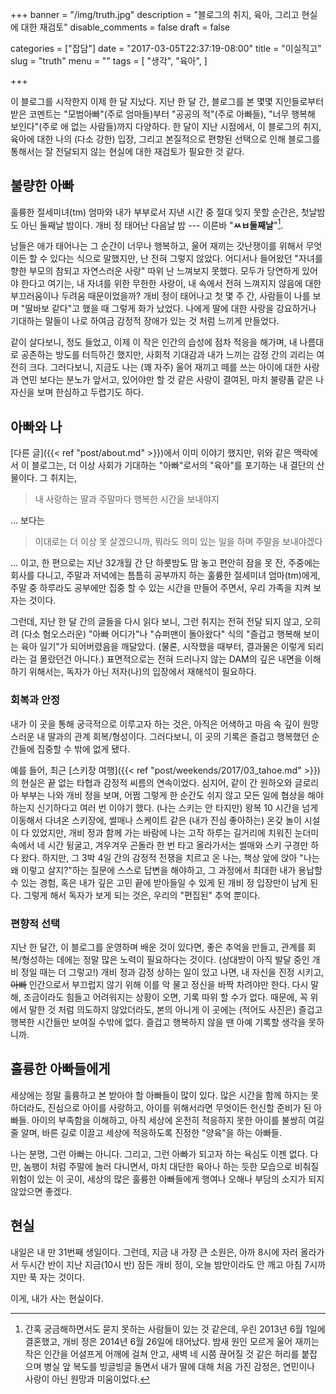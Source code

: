 +++
banner = "/img/truth.jpg"
description = "블로그의 취지, 육아, 그리고 현실에 대한 재검토"
disable_comments = false
draft = false

categories = ["잡담"]
date = "2017-03-05T22:37:19-08:00"
title = "이실직고"
slug = "truth"
menu = ""
tags = [
    "생각",
    "육아",
]

+++

이 블로그를 시작한지 이제 한 달 지났다. 지난 한 달 간, 블로그를 본 몇몇
지인들로부터 받은 코멘트는 "모범아빠"(주로 엄마들)부터 "공공의 적"(주로
아빠들), "너무 행복해 보인다"(주로 애 없는 사람들)까지 다양하다.
한 달이 지난 시점에서, 이 블로그의 취지, 육아에 대한 나의 (다소 강한) 입장,
그리고 본질적으로 편향된 선택으로 인해 블로그를 통해서는 잘 전달되지 않는
현실에 대한 재검토가 필요한 것 같다.

## 불량한 아빠

훌륭한 절세미녀(tm) 엄마와 내가 부부로서 지낸 시간 중 절대 잊지 못할 순간은,
첫날밤도 아닌 둘째날 밤이다. 개비 정 태어난 다음날 밤 ---
이른바 "**ㅆㅂ둘째날**"[^date_check].
[^date_check]: 간혹 궁금해하면서도 묻지 못하는 사람들이 있는 것 같은데, 우린 2013년 6월 1일에 결혼했고, 개비 정은 2014년 6월 26일에 태어났다.
밤새 원인 모르게 울어 재끼는 작은 인간을 어설프게 어깨에 걸쳐 안고, 새벽 네
시쯤 끊어질 것 같은 허리를 붙잡으며 병실 앞 복도를 빙글빙글 돌면서 내가 딸에
대해 처음 가진 감정은, 연민이나 사랑이 아닌 원망과 미움이었다.

남들은 애가 태어나는 그 순간이 너무나 행복하고, 울어 재끼는 갓난쟁이를 위해서
무엇이든 할 수 있다는 식으로 말했지만, 난 전혀 그렇지 않았다.
어디서나 들어왔던 "자녀를 향한 부모의 참되고 자연스러운 사랑" 따위 난 느껴보지
못했다.
모두가 당연하게 있어야 한다고 여기는, 내 자녀를 위한 무한한 사랑이, 내 속에서
전혀 느껴지지 않음에 대한 부끄러움이나 두려움 때문이었을까?
개비 정이 태어나고 첫 몇 주 간, 사람들이 나를 보며 "딸바보 같다"고 했을 때
그렇게 화가 났었다.
나에게 딸에 대한 사랑을 강요하거나 기대하는 말들이 나로 하여금 감정적 장애가
있는 것 처럼 느끼게 만들었다.

같이 살다보니, 정도 들었고, 이제 이 작은 인간의 습성에 점차 적응을 해가며,
내 나름대로 공존하는 방도를 터득하긴 했지만, 사회적 기대감과 내가 느끼는 감정
간의 괴리는 여전히 크다.
그러다보니, 지금도 나는 (꽤 자주) 울어 재끼고 떼를 쓰는 아이에 대한 사랑과 연민
보다는 분노가 앞서고, 있어야만 할 것 같은 사랑이 결여된, 마치 불량품 같은 나
자신을 보며 한심하고 두렵기도 하다.

## 아빠와 나

[다른 글]({{< ref "post/about.md" >}})에서 이미 이야기 했지만, 위와 같은
맥락에서 이 블로그는, 더 이상 사회가 기대하는 "아빠"로서의 "육아"를 포기하는
내 결단의 산물이다. 그 취지는,

> 내 사랑하는 딸과 주말마다 행복한 시간을 보내야지

… 보다는

> 이대로는 더 이상 못 살겠으니까, 뭐라도 의미 있는 일을 하며 주말을 보내야겠다

… 이고, 한 편으로는 지난 32개월 간 단 하룻밤도 맘 놓고 편안히 잠을 못 잔,
주중에는 회사를 다니고, 주말과 저녁에는 틈틈히 공부까지 하는 훌륭한 절세미녀
엄마(tm)에게, 주말 중 하루라도 공부에만 집중 할 수 있는 시간을 만들어 주면서,
우리 가족을 지켜 보자는 것이다.

그런데, 지난 한 달 간의 글들을 다시 읽다 보니, 그런 취지는 전혀 전달 되지 않고,
오히려 (다소 혐오스러운) "아빠 어디가"나 "슈퍼맨이 돌아왔다" 식의 "즐겁고
행복해 보이는 육아 일기"가 되어버렸음을 깨달았다. (물론, 시작했을 때부터,
결과물은 이렇게 되리라는 걸 몰랐던건 아니다.)
표면적으로는 전혀 드러나지 않는 DAM의 깊은 내면을 이해하기 위해서는, 독자가
아닌 저자(나)의 입장에서 재해석이 필요하다.

### 회복과 안정

내가 이 곳을 통해 궁극적으로 이루고자 하는 것은, 아직은 어색하고 마음 속 깊이
원망스러운 내 딸과의 관계 회복/형성이다.
그러다보니, 이 곳의 기록은 즐겁고 행복했던 순간들에 집중할 수 밖에 없게 됐다.

예를 들어, 최근 [스키장 여행]({{< ref "post/weekends/2017/03_tahoe.md" >}})의 현실은
끝 없는 타협과 감정적 씨름의 연속이었다. 심지어, 같이 간 원하오와 글로리아
부부는 나와 개비 정을 보며, 어쩜 그렇게 한 순간도 쉬지 않고 모든 일에 협상을
해야 하는지 신기하다고 여러 번 이야기 했다. (나는 스키는 안 타지만) 왕복 10
시간을 넘게 이동해서 다녀온 스키장에, 썰매나 스케이트 같은 (내가 진심 좋아하는)
온갖 놀이 시설이 다 있었지만, 개비 정과 함께 가는 바람에 나는 고작 하루는
길거리에 치워진 눈더미 속에서 네 시간 뒹굴고, 겨우겨우 곤돌라 한 번 타고
올라가서는 썰매와 스키 구경만 하다 왔다.
하지만, 그 3박 4일 간의 감정적
전쟁을 치르고 온 나는, 책상 앞에 앉아 "나는 왜 이렇고 살지?"하는 질문에 스스로
답변을 해야하고, 그 과정에서 최대한 내가 용납할 수 있는 경험, 혹은 내가 깊은
고민 끝에 받아들일 수 있게 된 개비 정 입장만이 남게 된다.
그렇게 해서 독자가 보게 되는 것은, 우리의 "편집된" 추억 뿐이다.

### 편향적 선택

지난 한 달간, 이 블로그를 운영하며 배운 것이 있다면, 좋은 추억을 만들고, 관계를
회복/형성하는 데에는 정말 많은 노력이 필요하다는 것이다.
(상대방이 아직 발달 중인 개비 정일 때는 더 그렇고!)
개비 정과 감정 상하는 일이 있고 나면, 내 자신을 진정 시키고, ~~아빠~~ 인간으로서
부끄럽지 않기 위해 이를 악 물고 정신을 바짝 차려야만 한다.
다시 말해, 조금이라도 힘들고 어려워지는 상황이 오면, 기록 따위 할 수가 없다.
때문에, 꼭 위에서 말한 것 처럼 의도하지 않았더라도, 본의 아니게 이 곳에는
(적어도 사진은) 즐겁고 행복한 시간들만 보여질 수밖에 없다. 즐겁고 행복하지 않을
땐 아예 기록할 생각을 못하니까.

## 훌륭한 아빠들에게

세상에는 정말 훌륭하고 본 받아야 할 아빠들이 많이 있다.
많은 시간을 함께 하지는 못하더라도, 진심으로 아이를 사랑하고, 아이를 위해서라면
무엇이든 헌신할 준비가 된 아빠들. 아이의 부족함을 이해하고, 아직 세상에 온전히
적응하지 못한 아이를 불쌍히 여길 줄 알며, 바른 길로 이끌고 세상에 적응하도록
진정한 "양육"을 하는 아빠들.

나는 분명, 그런 아빠는 아니다. 그리고, 그런 아빠가 되고자 하는 욕심도 이젠
없다. 다만, 놈팽이 처럼 주말에 놀러 다니면서, 마치 대단한 육아나 하는 듯한
모습으로 비춰질 위험이 있는 이 곳이, 세상의 많은 훌륭한 아빠들에게 행여나 오해나
부담의 소지가 되지 않았으면 좋겠다.

## 현실

내일은 내 만 31번째 생일이다.
그런데, 지금 내 가장 큰 소원은, 아까 8시에 자러 올라가서 두시간 반이 지난
지금(10시 반) 잠든 개비 정이, 오늘 밤만이라도 안 깨고 아침 7시까지만 푹 자는
것이다.

이게, 내가 사는 현실이다.

